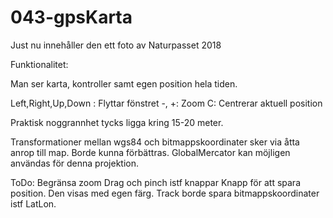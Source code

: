 # 043-gpsKarta

Just nu innehåller den ett foto av Naturpasset 2018

Funktionalitet:

Man ser karta, kontroller samt egen position hela tiden.

Left,Right,Up,Down : Flyttar fönstret
-, +: Zoom
C: Centrerar aktuell position

Praktisk noggrannhet tycks ligga kring 15-20 meter.

Transformationer mellan wgs84 och bitmappskoordinater sker via åtta anrop till map. Borde kunna förbättras. 
GlobalMercator kan möjligen användas för denna projektion.

ToDo:
	Begränsa zoom
	Drag och pinch istf knappar
	Knapp för att spara position. Den visas med egen färg.
	Track borde spara bitmappskoordinater istf LatLon.